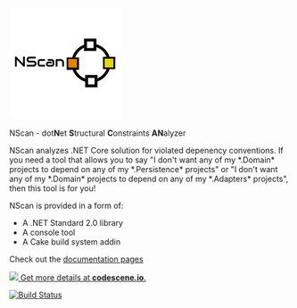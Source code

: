 ![NScanLogo](https://github.com/grzesiek-galezowski/nscan/raw/master/NScan.png)

NScan - dot**N**et **S**tructural **C**onstraints **AN**alyzer

NScan analyzes .NET Core solution for violated depenency conventions. If you need a tool that allows you to say "I don't want any of my \*.Domain\* projects to depend on any of my \*.Persistence\* projects" or "I don't want any of my \*.Domain\* projects to depend on any of my \*.Adapters\* projects", then this tool is for you!

NScan is provided in a form of:

* A .NET Standard 2.0 library
* A console tool
* A Cake build system addin

Check out the [documentation pages](https://github.com/grzesiek-galezowski/nscan/wiki)

[![](https://codescene.io/projects/3620/status.svg) Get more details at **codescene.io**.](https://codescene.io/projects/3620/jobs/latest-successful/results)

[![Build Status](https://dev.azure.com/grzesiekgalezowski/grzesiekgalezowski/_apis/build/status/grzesiek-galezowski.nscan%20(1)?branchName=master)](https://dev.azure.com/grzesiekgalezowski/grzesiekgalezowski/_build/latest?definitionId=2?branchName=master)
